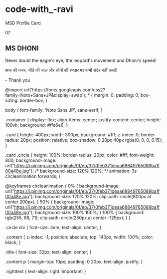 # code-with_-ravi
MSD Profile Card
<!DOCTYPE html>
<html lang="en">

<head>
    <meta charset="UTF-8">
    <meta name="viewport" content="width=device-width, initial-scale=1.0">
    <title> Simple Profile Card | @codeing.gman </title>
    <link rel="stylesheet" href="style1.css">
</head>

<body>
    <div class="container">
        <div class="card">
            <div class="circle">
                <div>07</div>
            </div>
            <div class="content">
                <h2 class="title">MS DHONI</h2>
                <p>Never doubt the eagle's eye, the leopard's movement and Dhoni's speed!
                </p>
                <p>बाज की नजर, चीते की चाल और धोनी की रफ्तार पर कभी संदेह नहीं करते!</p>
                <p class="righttext">- Thank you</p>
            </div>
        </div>
    </div>
</body>

</html>
@import url('https://fonts.googleapis.com/css2?family=Noto+Sans+JP&display=swap');
* {
    margin: 0;
    padding: 0;
    box-sizing: border-box;
}

body {
    font-family: 'Noto Sans JP', sans-serif;
}

.container {
    display: flex;
    align-items: center;
    justify-content: center;
    height: 100vh;
    background: #ffe6e6;
}

.card {
    height: 400px;
    width: 300px;
    background: #fff;
    z-index: 0;
    border-radius: 20px;
    position: relative;
    box-shadow: 0 20px 40px rgba(0, 0, 0, 0.15);
}

.card .circle {
    height: 100%;
    border-radius: 20px;
    color: #fff;
    font-weight: 800;
    background-image: url("https://i.pinimg.com/originals/0f/eb/37/0feb371deaa68849765089ba1f00a48e.jpg");
    /* background-size: 120% 120%; */
    animation: 3s circleanimation forwards;
}

@keyframes circleanimation {
    0% {
        background-image: url("https://i.pinimg.com/originals/0f/eb/37/0feb371deaa68849765089ba1f00a48e.jpg");
        background-size: 120% 120%;
        clip-path: circle(800px at center 200px);
    }
    50% {
        background-image: url("https://i.pinimg.com/originals/0f/eb/37/0feb371deaa68849765089ba1f00a48e.jpg");
        background-size: 100% 100%;
    }
    100% {
        background: rgb(255, 86, 71);
        clip-path: circle(250px at center -125px);
    }
}

.circle div {
    font-size: 4em;
    text-align: center;
}

.content {
    z-index: -1;
    position: absolute;
    top: 140px;
    width: 100%;
    color: black;
}

.title {
    font-size: 32px;
    text-align: center;
}

.content p {
    margin-top: 10px;
    padding: 0 20px;
    text-align: justify;
}

.righttext {
    text-align: right !important;
}